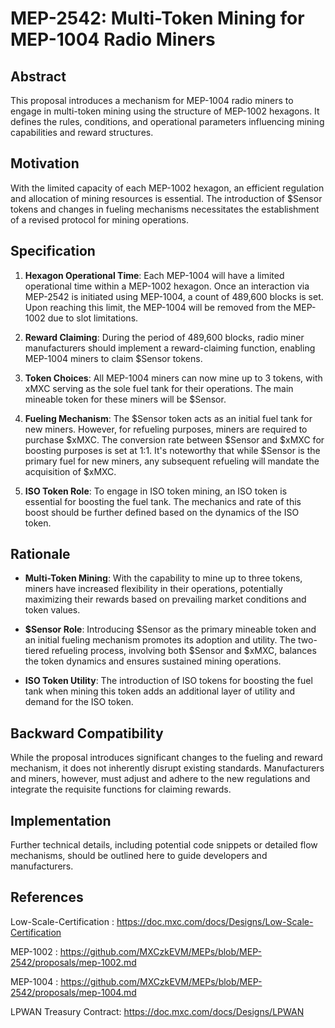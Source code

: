 
# MEP-2542: Multi-Token Mining for MEP-1004 Radio Miners

## Abstract

This proposal introduces a mechanism for MEP-1004 radio miners to engage in multi-token mining using the structure of MEP-1002 hexagons. It defines the rules, conditions, and operational parameters influencing mining capabilities and reward structures.

## Motivation

With the limited capacity of each MEP-1002 hexagon, an efficient regulation and allocation of mining resources is essential. The introduction of $Sensor tokens and changes in fueling mechanisms necessitates the establishment of a revised protocol for mining operations.

## Specification

1. **Hexagon Operational Time**: Each MEP-1004 will have a limited operational time within a MEP-1002 hexagon. Once an interaction via MEP-2542 is initiated using MEP-1004, a count of 489,600 blocks is set. Upon reaching this limit, the MEP-1004 will be removed from the MEP-1002 due to slot limitations.

2. **Reward Claiming**: During the period of 489,600 blocks, radio miner manufacturers should implement a reward-claiming function, enabling MEP-1004 miners to claim $Sensor tokens.

3. **Token Choices**: All MEP-1004 miners can now mine up to 3 tokens, with xMXC serving as the sole fuel tank for their operations. The main mineable token for these miners will be $Sensor.

4. **Fueling Mechanism**: The $Sensor token acts as an initial fuel tank for new miners. However, for refueling purposes, miners are required to purchase $xMXC. The conversion rate between $Sensor and $xMXC for boosting purposes is set at 1:1. It's noteworthy that while $Sensor is the primary fuel for new miners, any subsequent refueling will mandate the acquisition of $xMXC.

5. **ISO Token Role**: To engage in ISO token mining, an ISO token is essential for boosting the fuel tank. The mechanics and rate of this boost should be further defined based on the dynamics of the ISO token.

## Rationale

- **Multi-Token Mining**: With the capability to mine up to three tokens, miners have increased flexibility in their operations, potentially maximizing their rewards based on prevailing market conditions and token values.

- **$Sensor Role**: Introducing $Sensor as the primary mineable token and an initial fueling mechanism promotes its adoption and utility. The two-tiered refueling process, involving both $Sensor and $xMXC, balances the token dynamics and ensures sustained mining operations.

- **ISO Token Utility**: The introduction of ISO tokens for boosting the fuel tank when mining this token adds an additional layer of utility and demand for the ISO token.

## Backward Compatibility

While the proposal introduces significant changes to the fueling and reward mechanism, it does not inherently disrupt existing standards. Manufacturers and miners, however, must adjust and adhere to the new regulations and integrate the requisite functions for claiming rewards.

## Implementation

Further technical details, including potential code snippets or detailed flow mechanisms, should be outlined here to guide developers and manufacturers.


## References

Low-Scale-Certification : https://doc.mxc.com/docs/Designs/Low-Scale-Certification

MEP-1002 : https://github.com/MXCzkEVM/MEPs/blob/MEP-2542/proposals/mep-1002.md

MEP-1004 : https://github.com/MXCzkEVM/MEPs/blob/MEP-2542/proposals/mep-1004.md

LPWAN Treasury Contract: https://doc.mxc.com/docs/Designs/LPWAN

